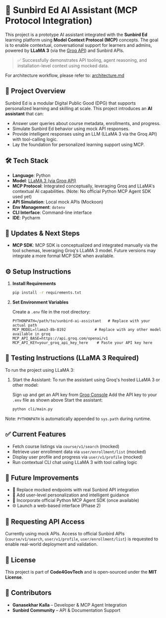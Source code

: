 # 🧠 Sunbird Ed AI Assistant (MCP Protocol Integration)

This project is a prototype AI assistant integrated with the **Sunbird Ed** learning platform using **Model Context Protocol (MCP)** concepts. The goal is to enable contextual, conversational support for learners and admins, powered by **LLaMA 3** (via the [Groq API](https://console.groq.com/)) and Sunbird APIs.

> ✅ Successfully demonstrates API tooling, agent reasoning, and installation-level context using mocked data.

For architecture workflow, please refer to: [architecture.md](architecture.md)

## 🚀 Project Overview

Sunbird Ed is a modular Digital Public Good (DPG) that supports personalized learning and skilling at scale. This project introduces an **AI assistant** that can:

- Answer user queries about course metadata, enrollments, and progress.
- Simulate Sunbird Ed behavior using mock API responses.
- Provide intelligent responses using an LLM (LLaMA 3 via the Groq API) with tool-calling logic.
- Lay the foundation for personalized learning support using MCP.

## 🛠 Tech Stack

- **Language**: Python  
- **Model**: [LLaMA 3 (via Groq API)](https://console.groq.com/)  
- **MCP Protocol**: Integrated conceptually, leveraging Groq and LLaMA's contextual AI capabilities. (Note: No official Python MCP Agent SDK used yet)  
- **API Simulation**: Local mock APIs (Mockoon)  
- **Env Management**: `dotenv`  
- **CLI Interface**: Command-line interface  
- **IDE**: Pycharm

## 🚧 Updates & Next Steps

- **MCP SDK**: MCP SDK is conceptualized and integrated manually via the tool schemas, leveraging Groq's LLaMA 3 model. Future versions may integrate a more formal MCP SDK when available.


## ⚙️ Setup Instructions

1. **Install Requirements**

   ```bash
   pip install -r requirements.txt
   ```

2. **Set Environment Variables**

   Create a `.env` file in the root directory:

   ```env
   PYTHONPATH=/path/to/sunbird-ai-assistant   # Replace with your actual path
   MCP_MODEL=llama3-8b-8192             # Replace with any other model available in groq
   MCP_API_BASE=https://api.groq.com/openai/v1
   MCP_API_KEY=your_groq_api_key_here    # Paste your API key here

   ```

## 🧪 Testing Instructions (LLaMA 3 Required)

To run the project using LLaMA 3:

1. Start the Assistant:
   To run the assistant using Groq's hosted LLaMA 3 or other model:

   Sign up and get an API key from [Groq Console](https://console.groq.com/)
   Add the API key to your `.env` file as shown above
   Start the assistant:

   ```bash
   python cli/main.py
   ```

Note: `PYTHONPATH` is automatically appended to `sys.path` during runtime.

## ✅ Current Features

- Fetch course listings via `course/v1/search` (mocked)
- Retrieve user enrollment data via `user/enrollment/list` (mocked)
- Display user profile and progress via `user/v1/profile` (mocked)
- Run contextual CLI chat using LLaMA 3 with tool calling logic

## 🌟 Future Improvements

- 🔄 Replace mocked endpoints with real Sunbird API integration
- 🎯 Add user-level personalization and intelligent guidance
- 🧠 Incorporate official Python MCP Agent SDK (once available)
- 🌐 Launch a web-based interface (Phase 2)

## 🔐 Requesting API Access

Currently using mock APIs. Access to official Sunbird APIs (`course/v1/search`, `user/v1/profile`, `user/enrollment/list`) is requested to enable real-world deployment and validation.

## 📄 License

This project is part of **Code4GovTech** and is open-sourced under the **MIT License**.

## 👥 Contributors

- **Ganasekhar Kalla** – Developer & MCP Agent Integration  
- **Sunbird Community** – API & Documentation Support

